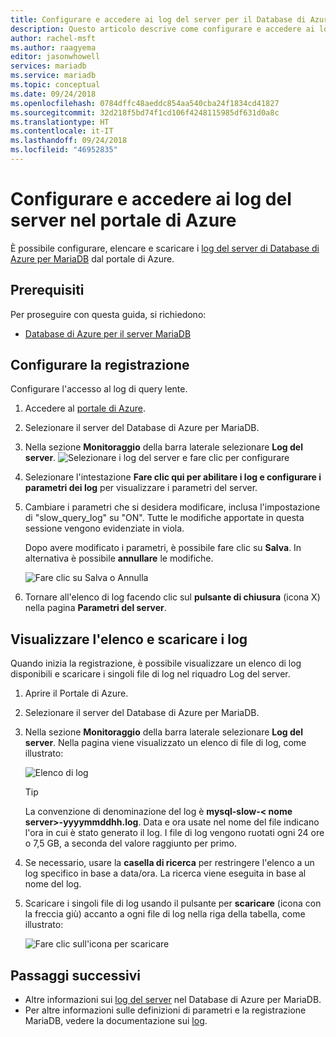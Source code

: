 ```yaml
---
title: Configurare e accedere ai log del server per il Database di Azure per MariaDB nel portale di Azure
description: Questo articolo descrive come configurare e accedere ai log del server nel Database di Azure per MariaDB dal Portale di Azure.
author: rachel-msft
ms.author: raagyema
editor: jasonwhowell
services: mariadb
ms.service: mariadb
ms.topic: conceptual
ms.date: 09/24/2018
ms.openlocfilehash: 0784dffc48aeddc854aa540cba24f1834cd41827
ms.sourcegitcommit: 32d218f5bd74f1cd106f4248115985df631d0a8c
ms.translationtype: HT
ms.contentlocale: it-IT
ms.lasthandoff: 09/24/2018
ms.locfileid: "46952835"
---
```

# <a name="configure-and-access-server-logs-in-the-azure-portal"></a>Configurare e accedere ai log del server nel portale di Azure

È possibile configurare, elencare e scaricare i [log del server di Database di Azure per MariaDB](concepts-server-logs.md) dal portale di Azure.

## <a name="prerequisites"></a>Prerequisiti
Per proseguire con questa guida, si richiedono:
- [Database di Azure per il server MariaDB](quickstart-create-mariadb-server-database-using-azure-portal.md)

## <a name="configure-logging"></a>Configurare la registrazione
Configurare l'accesso al log di query lente. 

1. Accedere al [portale di Azure](http://portal.azure.com/).

2. Selezionare il server del Database di Azure per MariaDB.

3. Nella sezione **Monitoraggio** della barra laterale selezionare **Log del server**. 
   ![Selezionare i log del server e fare clic per configurare](./media/howto-configure-server-logs-portal/1-select-server-logs-configure.png)

4. Selezionare l'intestazione **Fare clic qui per abilitare i log e configurare i parametri dei log** per visualizzare i parametri del server.

5. Cambiare i parametri che si desidera modificare, inclusa l'impostazione di "slow_query_log" su "ON". Tutte le modifiche apportate in questa sessione vengono evidenziate in viola. 

   Dopo avere modificato i parametri, è possibile fare clic su **Salva**. In alternativa è possibile **annullare** le modifiche.

   ![Fare clic su Salva o Annulla](./media/howto-configure-server-logs-portal/3-save-discard.png)

6. Tornare all'elenco di log facendo clic sul **pulsante di chiusura** (icona X) nella pagina **Parametri del server**.

## <a name="view-list-and-download-logs"></a>Visualizzare l'elenco e scaricare i log
Quando inizia la registrazione, è possibile visualizzare un elenco di log disponibili e scaricare i singoli file di log nel riquadro Log del server. 

1. Aprire il Portale di Azure.

2. Selezionare il server del Database di Azure per MariaDB.

3. Nella sezione **Monitoraggio** della barra laterale selezionare **Log del server**. Nella pagina viene visualizzato un elenco di file di log, come illustrato:

   ![Elenco di log](./media/howto-configure-server-logs-portal/4-server-logs-list.png)

   > [!TIP]
   > La convenzione di denominazione del log è **mysql-slow-< nome server>-yyyymmddhh.log**. Data e ora usate nel nome del file indicano l'ora in cui è stato generato il log. I file di log vengono ruotati ogni 24 ore o 7,5 GB, a seconda del valore raggiunto per primo.

4. Se necessario, usare la **casella di ricerca** per restringere l'elenco a un log specifico in base a data/ora. La ricerca viene eseguita in base al nome del log.

5. Scaricare i singoli file di log usando il pulsante per **scaricare** (icona con la freccia giù) accanto a ogni file di log nella riga della tabella, come illustrato:

   ![Fare clic sull'icona per scaricare](./media/howto-configure-server-logs-portal/5-download.png)

## <a name="next-steps"></a>Passaggi successivi
- Altre informazioni sui [log del server](concepts-server-logs.md) nel Database di Azure per MariaDB.
- Per altre informazioni sulle definizioni di parametri e la registrazione MariaDB, vedere la documentazione sui [log](https://mariadb.com/kb/en/library/slow-query-log-overview/).

<!-- - See [Access Server Logs in CLI](howto-configure-server-logs-in-cli.md) to learn how to download logs programmatically. -->